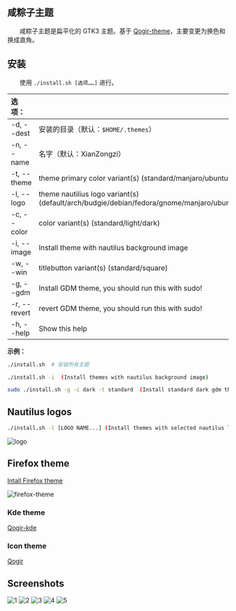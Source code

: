 ## 咸粽子主题

　　咸粽子主题是扁平化的 GTK3 主题。基于 [Qogir-theme](https://github.com/vinceliuice/Qogir-theme)，主要变更为换色和换成直角。

## 安装

　　使用 `./install.sh [选项……]` 进行。

|  选项：      | |
|:-------------|:-------------|
| -d, --dest   | 安装的目录（默认：`$HOME/.themes`） |
| -n, --name   | 名字（默认：XianZongzi） |
| -t, --theme  | theme primary color variant(s) (standard/manjaro/ubuntu) |
| -l, --logo   | theme nautilius logo variant(s) (default/arch/budgie/debian/fedora/gnome/manjaro/ubuntu) |
| -c, --color  | color variant(s) (standard/light/dark) |
| -i, --image  | Install theme with nautilus background image |
| -w, --win    | titlebutton variant(s) (standard/square) |
| -g, --gdm    | Install GDM theme, you should run this with sudo!|
| -r, --revert | revert GDM theme, you should run this with sudo!|
| -h, --help   | Show this help |

**示例：**
```sh
./install.sh  # 安装所有主题
```

```sh
./install.sh -i  (Install themes with nautilus background image)
```

```sh
sudo ./install.sh -g -c dark -t standard  (Install standard dark gdm theme)
```

## Nautilus logos
```sh
./install.sh -l [LOGO NAME...] (Install themes with selected nautilus logo)
```

![logo](https://github.com/XianZongzi/XianZongzi-theme/blob/images/logos.png?raw=true)

## Firefox theme
[Intall Firefox theme](src/firefox)

![firefox-theme](src/firefox/preview.png?raw=true)

### Kde theme
[Qogir-kde](https://github.com/vinceliuice/Qogir-kde)

### Icon theme
[Qogir](https://github.com/vinceliuice/Qogir-icon-theme)

## Screenshots
![1](https://github.com/XianZongzi/XianZongzi-theme/blob/images/screenshots/screenshot01.png?raw=true)
![2](https://github.com/XianZongzi/XianZongzi-theme/blob/images/screenshots/screenshot02.png?raw=true)
![3](https://github.com/XianZongzi/XianZongzi-theme/blob/images/screenshots/screenshot03.png?raw=true)
![4](https://github.com/XianZongzi/XianZongzi-theme/blob/images/screenshots/screenshot04.png?raw=true)
![5](https://github.com/XianZongzi/XianZongzi-theme/blob/images/screenshots/screenshot05.png?raw=true)
